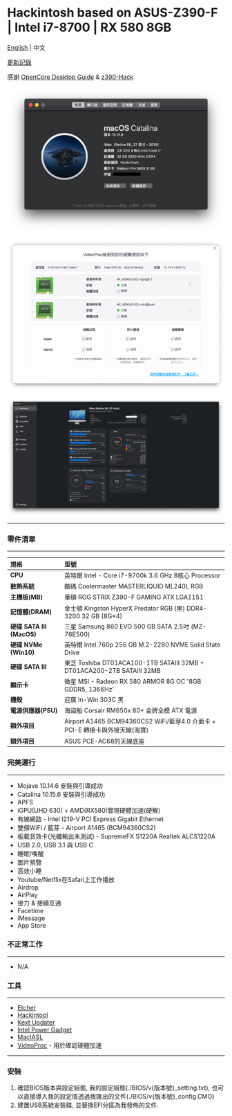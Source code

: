 # Hackintosh based on ASUS-Z390-F | Intel i7-8700 | RX 580 8GB
[English](https://github.com/liaojack8/ASUS-Z390F-Hack) | 中文

[更新記錄](./changelog.md)

感謝 [OpenCore Desktop Guide](https://dortania.github.io/OpenCore-Install-Guide/config.plist/coffee-lake.html) & [z390-Hack](https://github.com/leto1210/z390-Hack)

![About Mac](./Images/AboutMac_10.15.6.png)

![Hard Acceleration](./Images/VideoProc_10.15.6.png)

![Sensei](./Images/Sensei_10.15.6.png)

---
### 零件清單
---
規格|型號
:----|:----
**CPU** | 英特爾 Intel - Core i7-9700k 3.6 GHz 8核心 Processor
**散熱系統** | 酷碼 Coolermaster MASTERLIQUID ML240L RGB
**主機板(MB)** | 華碩 ROG STRIX Z390-F GAMING ATX LGA1151
**記憶體(DRAM)** | 金士頓 Kingston HyperX Predator RGB (黑) DDR4-3200 32 GB (8G*4)
**硬碟 SATA III (MacOS)** | 三星 Samsung 860 EVO 500 GB SATA 2.5吋 (MZ-76E500)
**硬碟 NVMe (Win10)** | 英特爾 Intel 760p 256 GB M.2-2280 NVME Solid State Drive
**硬碟 SATA III** | 東芝 Toshiba DT01ACA100-1TB SATAIII 32MB + DT01ACA200-2TB SATAIII 32MB
**顯示卡** | 微星 MSI - Radeon RX 580 ARMOR 8G OC '8GB GDDR5, 1366Hz'
**機殼** | 迎廣 In-Win 303C 黑
**電源供應器(PSU)** | 海盜船 Corsair RM650x 80+ 金牌全模 ATX 電源
**額外項目** | Airport A1465 BCM94360CS2 WiFi/藍芽4.0 介面卡 + PCI-E 轉接卡與外接天線(淘寶)
**額外項目** | ASUS PCE-AC68的天線底座

### 完美運行
---
* Mojave 10.14.6 安裝與引導成功
* Catalina 10.15.6 安裝與引導成功
* APFS
* iGPU(UHD 630) + AMD(RX580)實現硬體加速(硬解)
* 有線網路 - Intel I219-V PCI Express Gigabit Ethernet
* 雙頻WiFi / 藍芽 - Airport A1465 (BCM94360CS2)
* 板載音效卡(光纖輸出未測試) - SupremeFX S1220A Realtek ALCS1220A
* USB 2.0, USB 3.1 與 USB C
* 睡眠/喚醒
* 圖片預覽
* 高效小睡
* Youtube/Netflix在Safari上工作播放
* Airdrop
* AirPlay
* 接力 & 接續互通
* Facetime
* iMessage
* App Store
  
### 不正常工作 
---
* N/A
  
### 工具
---
* [Etcher](https://www.balena.io/etcher/)
* [Hackintool](http://headsoft.com.au/download/mac/Hackintool.zip)
* [Kext Updater](https://www.kextupdater.de/)
* [Intel Power Gadget](https://software.intel.com/en-us/articles/intel-power-gadget)
* [MacIASL](http://sourceforge.net/projects/maciasl)
* [VideoProc](https://www.videoproc.com/) - 用於確認硬體加速
---
### 安裝
1. 確認BIOS版本與設定組態, 我的設定組態(./BIOS/v{版本號}_setting.txt), 也可以直接導入我的設定值透過我匯出的文件(./BIOS/v{版本號}_config.CMO)
2. 建置USB系統安裝碟, 並替換EFI分區為我發佈的文件.
